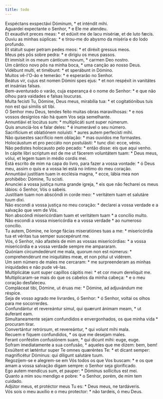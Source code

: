 ```yaml
---
title: todo
---
```

<div class="dropcap text-justify">Exspéctans exspectávi Dóminum, * et inténdit mihi.</div>
<div class="dropcap text-justify">Aguardei expectante o Senhor, * e Ele me atendeu.</div>
<div class="text-justify">Et exaudívit preces meas: * et edúxit me de lacu misériæ, et de luto fæcis.</div>
<div class="text-justify">Ouviu as minhas súplicas: * e tirou-me do abysmo da miséria e do lodo profundo.</div>
<div class="text-justify">Et státuit super petram pedes meos: * et diréxit gressus meos.</div>
<div class="text-justify">Meus pés pôs sobre pedra: * e dirigiu os meus passos.</div>
<div class="text-justify">Et immísit in os meum cánticum novum, * carmen Deo nostro.</div>
<div class="text-justify">Um cântico novo pôs na minha boca, * uma canção ao nosso Deus.</div>
<div class="text-justify">Vidébunt multi, et timébunt: * et sperábunt in Dómino.</div>
<div class="text-justify">Muitos vê-l'O-ão e temerão: * e esperarão no Senhor.</div>
<div class="text-justify">Beátus vir, cujus est nomen Dómini spes ejus: * et non respéxit in vanitátes et insánias falsas.</div>
<div class="text-justify">Bem-aventurado o varão, cuja esperança é o nome do Senhor: * e que não olhou para vaidades e falsas loucuras.</div>
<div class="text-justify">Multa fecísti Tu, Dómine, Deus meus, mirabília tua: * et cogitatiónibus tuis non est qui símilis sit tibi.</div>
<div class="text-justify">Ó Senhor meu Deus, tendes feito muitas obras maravilhosas: * e nos vossos desígnios não há quem Vos seja semelhante.</div>
<div class="text-justify">Annuntiávi et locútus sum: * multiplicáti sunt super númerum.</div>
<div class="text-justify">Quis anunciá-los e falar deles: * é inumerável o seu número.</div>
<div class="text-justify">Sacrifícium et oblatiónem noluísti: * aures autem perfecísti mihi.</div>
<div class="text-justify">Não quisestes sacrifício nem oblação: * mas ouvidos me formastes.</div>
<div class="text-justify">Holocáustum et pro peccáto non postulásti: * tunc dixi: ecce, vénio.</div>
<div class="text-justify">Não pedistes holocausto pelo pecado: * então disse: eis que aqui venho.</div>
<div class="text-justify">In cápite libri scriptum est de me ut fácerem voluntátem tuam: * Deus meus, vólui, et legem tuam in médio cordis mei.</div>
<div class="text-justify">Está escrito de mim na capa do livro, para fazer a vossa vontade: * ó Deus meu, assim o quis e a vossa lei está no íntimo do meu coração.</div>
<div class="text-justify">Annuntiávi justítiam tuam in ecclésia magna, * ecce, lábia mea non prohibébo: Dómine, Tu scisti.</div>
<div class="text-justify">Anunciei a vossa justiça numa grande igreja, * eis que não fecharei os meus lábios: ó Senhor, Vós o sabeis.</div>
<div class="text-justify">Justítiam tuam non abscóndi in corde meo: * veritátem tuam et salutáre tuum dixi.</div>
<div class="text-justify">Não escondi a vossa justiça no meu coração: * declarei a vossa verdade e a salvação que vem de Vós.</div>
<div class="text-justify">Non abscóndi misericórdiam tuam et veritátem tuam * a concílio multo.</div>
<div class="text-justify">Não escondi a vossa misericórdia e a vossa verdade * ao numeroso concílio.</div>
<div class="text-justify">Tu autem, Dómine, ne longe fácias miseratiónes tuas a me: * misericórdia tua et véritas tua semper suscepérunt me.</div>
<div class="text-justify">Vós, ó Senhor, não afasteis de mim as vossas misericórdias: * a vossa misericórdia e a vossa verdade sempre me ampararam.</div>
<div class="text-justify">Quóniam circumdedérunt me mala, quorum non est númerus: * comprehendérunt me iniquitátes meæ, et non pótui ut vidérem.</div>
<div class="text-justify">Um sem número de males me cercaram: * me surpreenderam as minhas iniquidades e não pude vê-las.</div>
<div class="text-justify">Multiplicátæ sunt super capíllos cápitis mei: * et cor meum derelíquit me.</div>
<div class="text-justify">Multiplicaram-se mais do que os cabelos da minha cabeça: * e o meu coração desfaleceu.</div>
<div class="text-justify">Compláceat tibi, Dómine, ut éruas me: * Dómine, ad adjuvándum me réspice.</div>
<div class="text-justify">Seja de vosso agrado me livrardes, ó Senhor: * ó Senhor, voltai os olhos para me socorrerdes.</div>
<div class="text-justify">Confundántur et revereántur simul, qui quærunt ánimam meam, * ut áuferant eam.</div>
<div class="text-justify">Simultaneamente sejam confundidos e envergonhados, os que minha vida * procuram tirar.</div>
<div class="text-justify">Convertántur retrórsum, et revereántur, * qui volunt mihi mala.</div>
<div class="text-justify">Recuem e fiquem confundidos, * os que me desejam males.</div>
<div class="text-justify">Ferant conféstim confusiónem suam, * qui dicunt mihi: euge, euge.</div>
<div class="text-justify">Sofram imediatamente a sua confusão, * aqueles que me dizem: bem, bem!</div>
<div class="text-justify">Exsúltent et læténtur super Te omnes quæréntes Te: * et dicant semper: magnificétur Dóminus: qui díligunt salutáre tuum.</div>
<div class="text-justify">Regozijem-se e alegrem-se em Vós todos os que Vos buscam: * e os que amam a vossa salvação digam sempre: o Senhor seja glorificado.</div>
<div class="text-justify">Ego autem mendícus sum, et pauper: * Dóminus sollícitus est mei.</div>
<div class="text-justify">Quanto a mim sou mendigo e pobre: * o Senhor, porém, de mim tem cuidado.</div>
<div class="text-justify">Adjútor meus, et protéctor meus Tu es: * Deus meus, ne tardáveris.</div>
<div class="text-justify">Vós sois o meu auxílio e o meu protector: * não tardeis, ó meu Deus.</div>
